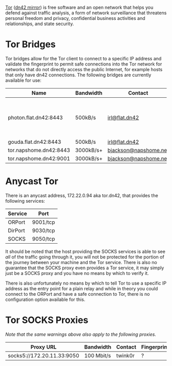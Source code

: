 [Tor](https://torproject.org/) ([dn42 mirror](http://tor.e-utp.dn42/)) is free software and an open network that helps you defend against traffic analysis, a form of network surveillance that threatens personal freedom and privacy, confidential business activities and relationships, and state security.

# Tor Bridges

Tor bridges allow for the Tor client to connect to a specific IP address and validate the fingerprint to permit safe connections into the Tor network for networks that do not directly access the public Internet, for example hosts that only have dn42 connections. The following bridges are currently available for use:

| Name                  | Bandwidth | Contact          | Protocol | Fingerprint                              | Info                               |
|-----------------------|-----------|------------------|----------|------------------------------------------|------------------------------------|
| photon.flat.dn42:8443 | 500kB/s   | irl@flat.dn42    | obfs4    | 83B02FB88253A7FD313B7912B12B05AF2A42D3B9 | Limited to 100GB transfer per week |
| gouda.flat.dn42:8443  | 500kB/s   | irl@flat.dn42    | obfs4    | DF8CA08A9BED62B319D1E52610510959374444A2 |                                    |
| tor.napshome.dn42:8443  | 3000kB/s+   | bjackson@napshome.net    | obfs4    | 71C924A772F69451FE97FE5A9025DEDDEF3DB664 |                                    |
| tor.napshome.dn42:9001  | 3000kB/s+   | bjackson@napshome.net    | plain    | 71C924A772F69451FE97FE5A9025DEDDEF3DB664 |                                    |

# Anycast Tor

There is an anycast address, 172.22.0.94 aka tor.dn42, that provides the following services:

| Service | Port     |
|---------|----------|
| ORPort  | 9001/tcp |
| DirPort | 9030/tcp |
| SOCKS   | 9050/tcp |

It should be noted that the host providing the SOCKS services is able to see *all* of the traffic going through it, you will not be protected for the portion of the journey between your machine and the Tor service. There is also no guarantee that the SOCKS proxy even provides a Tor service, it may simply just be a SOCKS proxy and you have no means by which to verify it.

There is also unfortunately no means by which to tell Tor to use a specific IP address as the entry point for a plain relay and while in theory you could connect to the ORPort and have a safe connection to Tor, there is no configuration option available for this.

# Tor SOCKS Proxies

_Note that the same warnings above also apply to the following proxies._

| Proxy URL                             | Bandwidth   | Contact     | Fingerprint                      |
|---------------------------------------|-------------|-------------|----------------------------------|
| socks5://172.20.11.33:9050            | 100 Mbit/s  | twink0r     | ?                                |